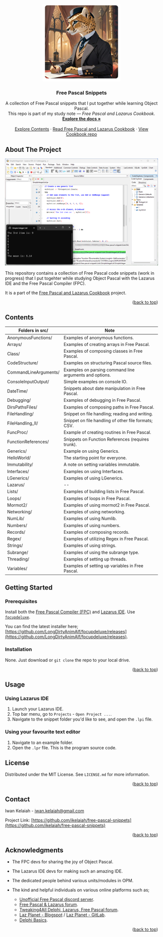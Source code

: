 <!-- Improved compatibility of back to top link: See: https://github.com/othneildrew/Best-README-Template/pull/73 -->
<a name="readme-top"></a>


<!-- PROJECT LOGO -->
<br />
<div align="center">
  <a href="https://github.com/ikelaiah/free-pascal-snippets">
    <img src="images/logo.png" alt="Logo" width="256" height="256">
  </a>

<h3 align="center">Free Pascal Snippets</h3>

  <p align="center">
    A collection of Free Pascal snippets that I put together while learning Object Pascal. 
    <br>This repo is part of my study note — <i>Free Pascal and Lazarus Cookbook</i>.
    <br />
        <a href="https://github.com/ikelaiah/free-pascal-snippets"><strong>Explore the docs »</strong></a>
    <br />
    <br/>
    <a href="#contents">Explore Contents</a>
    ·
     <a href="https://ikelaiah.github.io/free-pascal-cookbook">Read Free Pascal and Lazarus Cookbook</a>
    ·
    <a href="https://github.com/ikelaiah/free-pascal-cookbook">View Cookbook repo</a>
  </p>
</div>

<!-- ABOUT THE PROJECT -->
## About The Project

![Demo Screen 1](images/demo-01.png)

This repository contains a collection of Free Pascal code snippets (work in progress) that I put togehter while studying Object Pascal with the Lazarus IDE and the Free Pascal Compiler (FPC).

It is a part of the [Free Pascal and Lazarus Cookbook](https://ikelaiah.github.io/free-pascal-and-lazarus-cookbook) project.

<p align="right">(<a href="#readme-top">back to top</a>)</p>

<!-- CONTENTS -->

## Contents

| Folders in src/       | Note                                                    |
|-----------------------|---------------------------------------------------------|
| AnonymousFunctions/   | Examples of anonymous functions.                        |
| Arrays/               | Examples of creating arrays in Free Pascal.             |
| Class/                | Examples of composing classes in Free Pascal.           |
| CodeStructure/        | Examples on structuring Pascal source files.            |
| CommandLineArguments/ | Examples on parsing command line arguments and options. |
| ConsoleInputOutput/   | Simple examples on console IO.                          |
| DateTime/             | Snippets about date manipulation in Free Pascal.        |
| Debugging/            | Examples of debugging in Free Pascal.                   |
| DirsPathsFiles/       | Examples of composing paths in Free Pascal.             |
| FileHandling/         | Snippet on file handling; reading and writing.          |
| FileHandling_II/      | Snippet on file handling of other file formats; CSV.    |
| FuncProc/             | Example of creating routines in Free Pascal.            |
| FunctionReferences/   | Snippets on Function References (requires trunk).       |
| Generics/             | Example on using Generics.                              |
| HelloWorld/           | The starting point for everyone.                        |
| Immutability/         | A note on setting variables immutable.                  |
| Interfaces/           | Examples on using Interfaces.                           |
| LGenerics/            | Examples of using LGenerics.                            |
| Lazarus/              | --                                                      |
| Lists/                | Examples of building lists in Free Pascal.              |
| Loops/                | Examples of loops in Free Pascal.                       |
| Mormot2/              | Examples of using mormot2 in Free Pascal.               |
| Networking/           | Examples of using networking.                           |
| NumLib/               | Examples of using Numlib.                               |
| Numbers/              | Examples of using numbers.                              |
| Records/              | Examples of composing records.                          |
| Regex/                | Examples of utilizing Regex in Free Pascal.             |
| Strings/              | Examples of using strings.                              |
| Subrange/             | Examples of using the subrange type.                    |
| Threading/            | Examples of setting up threads.                         |
| Variables/            | Examples of setting up variables in Free Pascal.        |

<!-- GETTING STARTED -->

## Getting Started

### Prerequisites

Install both the [Free Pascal Compiler (FPC)](https://www.freepascal.org) and [Lazarus IDE](https://www.lazarus-ide.org). Use [`fpcupdeluxe`](https://github.com/LongDirtyAnimAlf/fpcupdeluxe).

You can find the latest installer here; [https://github.com/LongDirtyAnimAlf/fpcupdeluxe/releases](https://github.com/LongDirtyAnimAlf/fpcupdeluxe/releases).


### Installation

None. Just download or `git clone` the repo to your local drive.

<p align="right">(<a href="#readme-top">back to top</a>)</p>

## Usage

### Using Lazarus IDE

1. Launch your Lazarus IDE.
2. Top bar menu, go to `Projects` - `Open Project ...`. 
3. Navigate to the snippet folder you'd like to see, and open the `.lpi` file.

### Using your favourite text editor

1. Navigate to an example folder.
2. Open the `.lpr` file. This is the program source code.

<!-- LICENSE -->
## License

Distributed under the MIT License. See `LICENSE.md` for more information.

<p align="right">(<a href="#readme-top">back to top</a>)</p>

<!-- CONTACT -->
## Contact

Iwan Kelaiah - iwan.kelaiah@gmail.com

Project Link: [https://github.com/ikelaiah/free-pascal-snippets](https://github.com/ikelaiah/free-pascal-snippets)

<p align="right">(<a href="#readme-top">back to top</a>)</p>


<!-- ACKNOWLEDGMENTS -->
## Acknowledgments

- The FPC devs for sharing the joy of Object Pascal.
- The Lazarus IDE devs for making such an amazing IDE.
- The dedicated people behind various units/modules in OPM.
- The kind and helpful individuals on various online platforms such as;

    - [Unofficial Free Pascal discord server](https://discord.com/channels/570025060312547359/570091337173696513).
    - [Free Pascal & Lazarus forum](https://forum.lazarus.freepascal.org/index.php).
    - [Tweaking4All Delphi, Lazarus, Free Pascal forum](https://www.tweaking4all.com/forum/delphi-lazarus-free-pascal/).
    - [Laz Planet - Blogspot](https://lazplanet.blogspot.com) / [Laz Planet - GitLab](https://lazplanet.gitlab.io).
    - [Delphi Basics](https://www.delphibasics.co.uk/index.html).

<p align="right">(<a href="#readme-top">back to top</a>)</p>